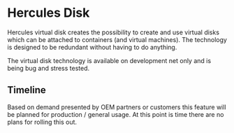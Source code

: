 # Hercules Disk

Hercules virtual disk creates the possibility to create and use virtual disks which can be attached to containers (and virtual machines).  The technology is designed to be redundant without having to do anything.

The virtual disk technology is  available on development net only and is being bug and stress tested.  

## Timeline

Based on demand presented by OEM partners or customers this feature will be planned for production / general usage.  At this point is time there are no plans for rolling this out.

